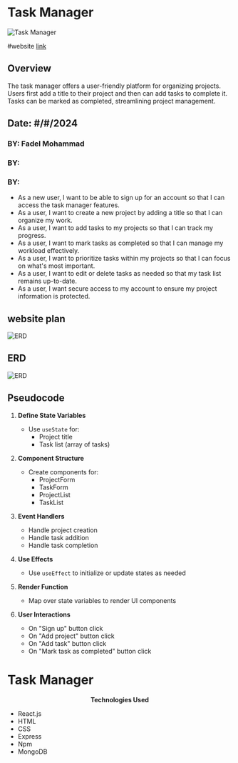 # Task Manager 

![Task Manager ](imglink)


#website [link](imgwebsite)

## Overview

The task manager offers a user-friendly platform for organizing projects. Users first add a title to their project and then can add tasks to complete it. Tasks can be marked as completed, streamlining project management.

## Date: #/#/2024
### BY: Fadel Mohammad
### BY: 
### BY: 

* As a new user, I want to be able to sign up for an account so that I can access the task manager features.
* As a user, I want to create a new project by adding a title so that I can organize my work.
* As a user, I want to add tasks to my projects so that I can track my progress.
* As a user, I want to mark tasks as completed so that I can manage my workload effectively.
* As a user, I want to prioritize tasks within my projects so that I can focus on what's most important.
* As a user, I want to edit or delete tasks as needed so that my task list remains up-to-date.
* As a user, I want secure access to my account to ensure my project information is protected.
## website plan
![ERD](img)
## ERD
![ERD](img)



## Pseudocode

1. **Define State Variables**
   - Use `useState` for:
     - Project title
     - Task list (array of tasks)

2. **Component Structure**
   - Create components for:
     - ProjectForm
     - TaskForm
     - ProjectList
     - TaskList

3. **Event Handlers**
   - Handle project creation
   - Handle task addition
   - Handle task completion

4. **Use Effects**
   - Use `useEffect` to initialize or update states as needed

5. **Render Function**
   - Map over state variables to render UI components

6. **User Interactions**
   - On "Sign up" button click
   - On "Add project" button click
   - On "Add task" button click
   - On "Mark task as completed" button click



# Task Manager


<p align="center"><b>Technologies Used</b></p>

* React.js    
* HTML
* CSS
* Express
* Npm
* MongoDB
